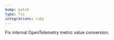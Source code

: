 ```yaml
---
bump: patch
type: fix
integrations: ruby
---
```


Fix internal OpenTelemetry metric value conversion.
